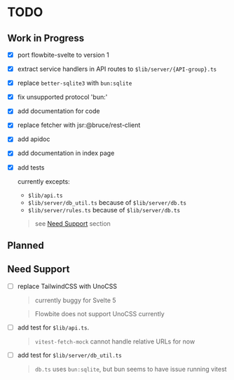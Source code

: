 # TODO

## Work in Progress

- [x] port flowbite-svelte to version 1

- [x] extract service handlers in API routes to `$lib/server/{API-group}.ts`

- [x] replace `better-sqlite3` with `bun:sqlite`

- [x] fix unsupported protocol 'bun:'

- [x] add documentation for code

- [x] replace fetcher with jsr:@bruce/rest-client

- [x] add apidoc

- [x] add documentation in index page

- [x] add tests

  currently excepts:

  - `$lib/api.ts`
  - `$lib/server/db_util.ts` because of `$lib/server/db.ts`
  - `$lib/server/rules.ts` because of `$lib/server/db.ts`

  > see [Need Support](<#Need Support>) section

## Planned

## Need Support

- [ ] replace TailwindCSS with UnoCSS

  > currently buggy for Svelte 5

  > Flowbite does not support UnoCSS currently

- [ ] add test for `$lib/api.ts`.

  > `vitest-fetch-mock` cannot handle relative URLs for now

- [ ] add test for `$lib/server/db_util.ts`

  > `db.ts` uses `bun:sqlite`, but bun seems to have issue running vitest
